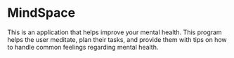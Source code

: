 # MindSpace
This is an application that helps improve your mental health. This program helps the user meditate, plan their tasks, and provide them with tips on how to handle common feelings regarding mental health.
